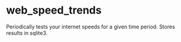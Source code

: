 # web_speed_trends

Periodically tests your internet speeds for a given time period. Stores results in sqlite3.
